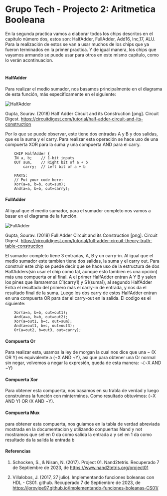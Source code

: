 # Grupo Tech - Projecto 2: Aritmetica Booleana

En la segunda practica vamos a elaborar todos los chips descritos en el capitulo número dos, estos son: HalfAdder, FullAdder, Add16, Inc,17, ALU. Para la realización de estos se van a usar muchos de los chips que ya fueron terminados en la primer practica. Y de igual manera, los chips que vayamos armando se puede usar para otros en este mismo capitulo, como lo verán acontinuacion.
#
#### HalfAdder
Para realizar el medio sumador, nos basamos principalmente en el diagrama de esta función, más especificamente en el siguiente:

![HalfAdder](https://github.com/Mirr1s/tech.github.io/assets/113645885/0a0dcabe-de6c-44ae-8eb9-9fb49de0da56)

Gupta, Sourav. (2018) Half Adder Circuit and its Construction [png]. Circuit Digest. https://circuitdigest.com/tutorial/half-adder-circuit-and-its-construction

Por lo que se puede observar, este tiene dos entradas A y B y dos salidas, que es la suma y el carry. Para realizar esta operación se hace uso de una compuerta XOR para la suma y una compuerta AND para el carry.

```HDL
    CHIP HalfAdder {
    IN a, b;    // 1-bit inputs
    OUT sum,    // Right bit of a + b 
        carry;  // Left bit of a + b

    PARTS:
    // Put your code here:
    Xor(a=a, b=b, out=sum);
    And(a=a, b=b, out=carry);
```

#### FullAdder
Al igual que el medio sumador, para el sumador completo nos vamos a basar en el diagrama de la función. 

![FullAdder](https://github.com/Mirr1s/tech.github.io/assets/113645885/e29fc2f2-fb61-4be2-bbdc-0da905a8bcff)

Gupta, Sourav. (2018) Full Adder Circuit and its Construction [png]. Circuit Digest. https://circuitdigest.com/tutorial/full-adder-circuit-theory-truth-table-construction

El sumador completo tiene 3 entradas, A, B y un carry-in. Al igual que el medio sumador este tambien tiene dos salidas, la suma y el carry out. Para construir este chip se puede decir que se hace uso de la estructura de dos HalfAdders(sin usar el chip como tal, aunque esto tambien es una opción) más una compuerta or al final. A el primer HalfAdder entran A Y B y salen los pines que llamaremos C1(carry1) y S1(suma1), al segundo HalfAdder Entra el resultado del primero más el carry-in de entrada, y nos da el resultado final de la suma. Luego los dos carry de estos HalfAdder entran en una compuerta OR para dar el carry-out en la salida. El codigo es el siguiente:

```HDL
    Xor(a=a, b=b, out=out1);
    And(a=a, b=b, out=out2);
    Xor(a=out1, b=c, out=sum);
    And(a=out1, b=c, out=out3);
    Or(a=out2, b=out3, out=carry);
```

#### Compuerta Or
Para realizar esta, usamos la ley de morgan la cual nos dice que una ¬ (X OR Y) es equivalente a (¬X AND ¬Y), así que para obtener una Or normal sin negar, volvemos a negar la expresión, queda de esta manera: ¬(¬X AND ¬Y)

#### Compuerta Xor
Para obtener esta compuerta, nos basamos en su trabla de verdad y luego construimos la función con minterminos. Como resultado obtuvimos: (¬X AND Y) OR (X AND ¬Y).

#### Compuerta Mux
para obtener esta compuerta, nos guiamos en la tabla de verdad abreviada mostrada en la documentacion y utilizando conpuertas Nand y not mostramos que sel en 0 da como salida la entrada a y sel en 1 da como resultado da la salida la entrada b


#### Referencias 
1. Schocken, S., & Nisan, N. (2017). Project 01. Nand2tetris. Recuperado 7 de Septiembre de 2023, de https://www.nand2tetris.org/project01

2. Villalobos, J. (2017, 27 julio). Implementando funciones boleanas con HDL - CS01. github. Recuperado 7 de Septiembre de 2023, de https://jorovipe97.github.io/Implementando-funciones-boleanas-CS01/

